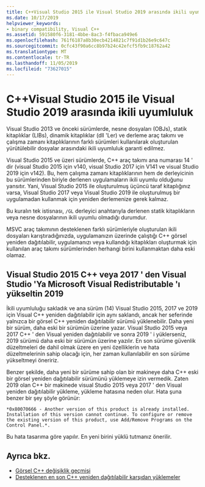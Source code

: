```yaml
---
title: C++Visual Studio 2015 ile Visual Studio 2019 arasında ikili uyumluluk
ms.date: 10/17/2019
helpviewer_keywords:
- binary compatibility, Visual C++
ms.assetid: 591580f6-3181-4bbe-8ac3-f4fbaca949e6
ms.openlocfilehash: 761f6187a8b30ecb4214821c7f91d1b26e9c647c
ms.sourcegitcommit: 0cfc43f90a6cc8b97b24c42efcf5fb9c18762a42
ms.translationtype: MT
ms.contentlocale: tr-TR
ms.lasthandoff: 11/05/2019
ms.locfileid: "73627015"
---
```

# <a name="c-binary-compatibility-between-visual-studio-2015-and-visual-studio-2019"></a>C++Visual Studio 2015 ile Visual Studio 2019 arasında ikili uyumluluk

Visual Studio 2013 ve önceki sürümlerde, nesne dosyaları (OBJs), statik kitaplıklar (LIBs), dinamik kitaplıklar (dll 'Ler) ve derleme araç takımı ve çalışma zamanı kitaplıklarının farklı sürümleri kullanılarak oluşturulan yürütülebilir dosyalar arasındaki ikili uyumluluk garanti edilmez. 

Visual Studio 2015 ve üzeri sürümlerde, C++ araç takımı ana numarası 14 ' dir (visual Studio 2015 için v140, visual Studio 2017 için V141 ve visual Studio 2019 için v142). Bu, hem çalışma zamanı kitaplıklarının hem de derleyicinin bu sürümlerinden biriyle derlenen uygulamaların ikili uyumlu olduğunu yansıtır. Yani, Visual Studio 2015 ile oluşturulmuş üçüncü taraf kitaplığınız varsa, Visual Studio 2017 veya Visual Studio 2019 ile oluşturulmuş bir uygulamadan kullanmak için yeniden derlemenize gerek kalmaz.

Bu kuralın tek istisnası, `/GL` derleyici anahtarıyla derlenen statik kitaplıkların veya nesne dosyalarının ikili uyumlu olmadığı durumdur.

MSVC araç takımının desteklenen farklı sürümleriyle oluşturulan ikili dosyaları karıştıradığınızda, uygulamanızın üzerinde çalıştığı C++ görsel yeniden dağıtılabilir, uygulamanızı veya kullandığı kitaplıkları oluşturmak için kullanılan araç takımı sürümlerinden herhangi birini kullanmaktan daha eski olamaz.

## <a name="upgrade-microsoft-visual-c-redistributable-from-visual-studio-2015-or-2017-to-visual-studio-2019"></a>Visual Studio 2015 C++ veya 2017 ' den Visual Studio 'Ya Microsoft Visual Redistributable 'ı yükseltin 2019

İkili uyumluluğu sakladık ve ana sürüm (14) Visual Studio 2015, 2017 ve 2019 için Visual C++ yeniden dağıtılabilir için aynı saklandı, ancak her seferinde yalnızca bir görsel C++ yeniden dağıtılabilir sürümü yüklenebilir. Daha yeni bir sürüm, daha eski bir sürümün üzerine yazar. Visual Studio 2015 veya 2017 C++ ' den Visual yeniden dağıtılabilir ve sonra 2019 ' i yüklerseniz, 2019 sürümü daha eski bir sürümün üzerine yazılır. En son sürüme güvenlik düzeltmeleri de dahil olmak üzere en yeni özelliklerin ve hata düzeltmelerinin sahip olacağı için, her zaman kullanılabilir en son sürüme yükseltmeyi öneririz.

Benzer şekilde, daha yeni bir sürüme sahip olan bir makineye daha C++ eski bir görsel yeniden dağıtılabilir sürümünü yüklemeye izin vermedik. Zaten 2019 olan C++ bir makinede visual Studio 2015 veya 2017 ' den Visual yeniden dağıtılabilir yükleme, yükleme hatasına neden olur. Hata şuna benzer bir şey şöyle görünür:

```
*0x80070666 - Another version of this product is already installed. Installation of this version cannot continue. To configure or remove the existing version of this product, use Add/Remove Programs on the Control Panel.*.
```

Bu hata tasarıma göre yapılır. En yeni birini yüklü tutmanız önerilir.

## <a name="see-also"></a>Ayrıca bkz.

* [Görsel C++ değişiklik geçmişi](../porting/visual-cpp-change-history-2003-2015.md)
* [Desteklenen en son C++ yeniden dağıtılabilir karşıdan yüklemeler](https://support.microsoft.com/en-us/help/2977003/the-latest-supported-visual-c-downloads) 
